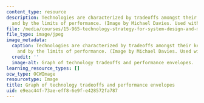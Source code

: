 ```yaml
---
content_type: resource
description: Technologies are characterized by tradeoffs amongst their key parameters,
  and by the limits of performance. (Image by Michael Davies. Used with permission.)
file: /media/courses/15-965-technology-strategy-for-system-design-and-management-spring-2009/e9eac44f73aeeff86e9fe428572fa787_15-965s09-th.jpg
file_type: image/jpeg
image_metadata:
  caption: Technologies are characterized by tradeoffs amongst their key parameters,
    and by the limits of performance. (Image by Michael Davies. Used with permission.)
  credit: ''
  image-alt: Graph of technology tradeoffs and performance envelopes.
learning_resource_types: []
ocw_type: OCWImage
resourcetype: Image
title: Graph of technology tradeoffs and performance envelopes
uid: e9eac44f-73ae-eff8-6e9f-e428572fa787
---
```


